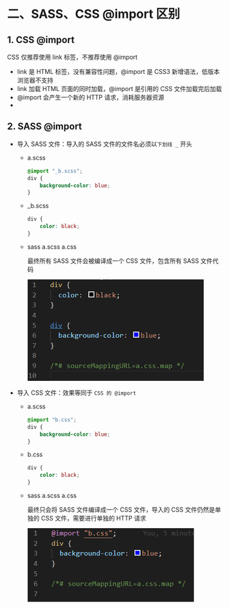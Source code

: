 # 二、SASS、CSS @import 区别

## 1. CSS @import

CSS 仅推荐使用 link 标签，不推荐使用 @import

* link 是 HTML 标签，没有兼容性问题，@import 是 CSS3 新增语法，低版本浏览器不支持
* link 加载 HTML 页面的同时加载，@import 是引用的 CSS 文件加载完后加载
* @import 会产生一个新的 HTTP 请求，消耗服务器资源
* 

## 2. SASS @import

* 导入 SASS 文件：导入的 SASS 文件的文件名必须以`下划线 _` 开头
  * a.scss

    ```scss
    @import "_b.scss";
    div {
        background-color: blue;
    }
    ```

  * _b.scss

    ```scss
    div {
        color: black;
    }
    ```

  * sass a.scss a.css

    最终所有 SASS 文件会被编译成一个 CSS 文件，包含所有 SASS 文件代码

    ![sass_@import](https://github.com/yuyuyuzhang/Blog/blob/master/images/CSS/SASS/sass_%40import.png)

* 导入 CSS 文件：效果等同于 `CSS 的 @import`
  * a.scss

    ```scss
    @import "b.css";
    div {
        background-color: blue;
    }
    ```

  * b.css

    ```css
    div {
        color: black;
    }
    ```

  * sass a.scss a.css

    最终只会将 SASS 文件编译成一个 CSS 文件，导入的 CSS 文件仍然是单独的 CSS 文件，需要进行单独的 HTTP 请求

    ![css_@import](https://github.com/yuyuyuzhang/Blog/blob/master/images/CSS/SASS/css_%40import.png)
